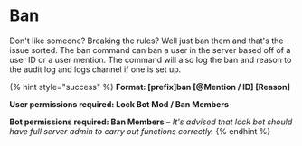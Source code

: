 # Ban

Don't like someone? Breaking the rules? Well just ban them and that's the issue sorted. The ban command can ban a user in the server based off of a user ID or a user mention. The command will also log the ban and reason to the audit log and logs channel if one is set up.

{% hint style="success" %}
**Format: \[prefix\]ban \[@Mention / ID\] \[Reason\]**

**User permissions required: Lock Bot Mod / Ban Members**

**Bot permissions required: Ban Members** – _It's advised that lock bot should have full server admin to carry out functions correctly._
{% endhint %}

